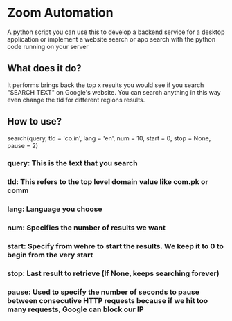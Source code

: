 # Zoom Automation
A python script you can use this to develop a backend service for a desktop application or implement a website search or app search with the python code running on your server

## What does it do?
It performs brings back the top x results you would see if you search "SEARCH TEXT" on Google's website. You can search anything in this way even change the tld for different regions results.

## How to use?
search(query, tld = 'co.in', lang = 'en', num = 10, start = 0, stop = None, pause = 2)
### query: This is the text that you search
### tld: This refers to the top level domain value like com.pk or comm
### lang: Language you choose
### num: Specifies the number of results we want
### start: Specify from wehre to start the results. We keep it to 0 to begin from the very start
### stop: Last result to retrieve (If None, keeps searching forever)
### pause: Used to specify the number of seconds to pause between consecutive HTTP requests because if we hit too many requests, Google can block our IP
